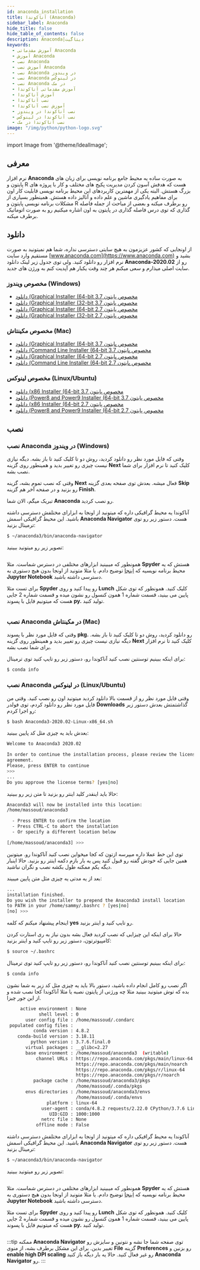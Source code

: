 ```yaml
---
id: anaconda_installation
title: آناکوندا (Anaconda)
sidebar_label: Anaconda
hide_title: false
hide_table_of_contents: false
description: Anaconda|دیتاگیت
keywords:
  - آموزش مقدماتی Anaconda
  - آموزش Anaconda
  - نصب Anaconda
  - آموزش نصب Anaconda
  - نصب Anaconda در ویندوز
  - نصب Anaconda در لینوکس
  - نصب Anaconda در مک
  - آموزش مقدماتی آناکوندا
  - آموزش آناکوندا
  - نصب آناکوندا
  - آموزش نصب آناکوندا
  - نصب آناکوندا در ویندوز
  - نصب آناکوندا در لینوکس
  - نصب آناکوندا در مک
image: "/img/python/python-logo.svg"
---
```


import Image from '@theme/IdealImage';

## **معرفی**

نرم افزار **Anaconda** به صورت ساده یه محیط جامع برنامه نویسی برای زبان های پایتون و R هست که هدفش آسون کردن مدیریت پکیج های مختلف و کار با پروژه های بزرگ هستش. البته یکی از مهمترین کاربردهای این محیط برنامه نویسی قابلیت کار اون برای مفاهیم یادگیری ماشین و علم داده و آنالیز داده هستش. همینطور بسیاری از مشکلات برنامه نویسی پایتون و R رو برطرف میکنه و بعضی از مباحث از جمله فاصله گذاری که توی درس فاصله گذاری در پایتون به اون اشاره میکنیم رو به صورت اتوماتیک برطرف میکنه.

## **دانلود**

از اونجایی که کشور عزیزمون به هیچ سایتی دسترسی نداره، شما هم نمیتونید به صورت مستقیم وارد سایت [www.anaconda.com](https://www.anaconda.com) بشید و نرم افزار رو دانلود کنید. ولی توی جدول زیر لینک دانلود **Anaconda-2020.02** رو از سایت اصلی میذارم و سعی میکنم هر چند وقت یکبار هم آپدیت کنم به ورژن های جدید.

### مخصوص ویندوز (Windows)

- [دانلود (Graphical Installer (64-bit مخصوص پایتون 3.7](https://repo.anaconda.com/archive/Anaconda3-2020.02-Windows-x86_64.exe)
- [دانلود (Graphical Installer (32-bit مخصوص پایتون 3.7](https://repo.anaconda.com/archive/Anaconda3-2020.02-Windows-x86.exe)
- [دانلود (Graphical Installer (64-bit مخصوص پایتون 2.7](https://repo.anaconda.com/archive/Anaconda2-2019.10-Windows-x86_64.exe)
- [دانلود (Graphical Installer (32-bit مخصوص پایتون 2.7](https://repo.anaconda.com/archive/Anaconda2-2019.10-Windows-x86.exe)

### مخصوص مکینتاش (Mac)

- [دانلود (Graphical Installer (64-bit مخصوص پایتون 3.7](https://repo.anaconda.com/archive/Anaconda3-2020.02-MacOSX-x86_64.pkg)
- [دانلود (Command Line Installer (64-bit مخصوص پایتون 3.7](https://repo.anaconda.com/archive/Anaconda3-2020.02-MacOSX-x86_64.sh)
- [دانلود (Graphical Installer (64-bit مخصوص پایتون 2.7](https://repo.anaconda.com/archive/Anaconda2-2019.10-MacOSX-x86_64.pkg)
- [دانلود (Command Line Installer (64-bit مخصوص پایتون 2.7](https://repo.anaconda.com/archive/Anaconda2-2019.10-MacOSX-x86_64.sh)

### مخصوص لینوکس (Linux/Ubuntu)

- [دانلود (x86 Installer (64-bit مخصوص پایتون 3.7](https://repo.anaconda.com/archive/Anaconda3-2020.02-Linux-x86_64.sh)
- [دانلود (Power8 and Power9 Installer (64-bit مخصوص پایتون 3.7](https://repo.anaconda.com/archive/Anaconda3-2020.02-Linux-ppc64le.sh)
- [دانلود (x86 Installer (64-bit مخصوص پایتون 2.7](https://repo.anaconda.com/archive/Anaconda2-2019.10-Linux-x86_64.sh)
- [دانلود (Power8 and Power9 Installer (64-bit مخصوص پایتون 2.7](https://repo.anaconda.com/archive/Anaconda2-2019.10-Linux-ppc64le.sh)

## **نصب**

### نصب Anaconda در ویندوز (Windows)

وقتی که فایل مورد نظر رو دانلود کردید، روش دو تا کلیک کنید تا باز بشه. دیگه نیازی نیست چیزی رو تغییر بدید و همینطور روی گزینه **Next** کلیک کنید تا نرم افزار برای شما نصب بشه.

وقتی که نصب تموم بشه، گزینه **Next** فعال میشه. بعدش توی صفحه بعدی گزینه **Skip** رو بزنید و در صفحه آخر هم گزینه **Finish**.

تبریک میگم، الان شما **Anaconda** رو نصب کردید.

آناکوندا یه محیط گرافیکی داره که میتونید از اونجا به ابزارای مختلفش دسترسی داشته باشید. این محیط گرافیکی اسمش **Anaconda Navigator** هست. دستور زیر رو توی ترمینال بزنید:

```bash
$ ~/anaconda3/bin/anaconda-navigator
```

تصویر زیر رو میتونید ببینید:

<div><Image  img={require('@site/static/img/python/beginner/anaconda-installation/python-beginner-anaconda-instalation-1.png')} /></div>

همونطور که میبینید ابزارهای مختلفی در دسترس شماست. مثلا **Spyder** هستش که یه محیط برنامه نویسیه که [اینجا](jupyter_installation.md) توضیح دادم. یا مثلا متونید از اونجا بدون هیچ دستوری به **Jupyter Notebook** دسترسی داشته باشید.

برای تست مثلا **Spyder** رو پیدا کنید و روی **Lunch** کلیک کنید. همونطور که توی شکل پایین می بینید، قسمت شماره 1 همون کنسول رو نشون میده و قسمت شماره 2 جایی هست که میتونیم فایل با پسوند **py.** تولید کنید.

<div><Image  img={require('@site/static/img/python/beginner/anaconda-installation/python-beginner-anaconda-instalation-2.png')} /></div>

### نصب Anaconda در مکینتاش (Mac)

وقتی که فایل مورد نظر با پسوند **pkg.** رو دانلود کردید، روش دو تا کلیک کنید تا باز بشه. دیگه نیازی نیست چیزی رو تغییر بدید و همینطور روی گزینه **Next** کلیک کنید تا نرم افزار برای شما نصب بشه.

برای اینکه ببینیم توسنتین نصب کنید آناکوندا رو، دستور زیر رو تایپ کنید توی ترمینال:

```bash
$ conda info
```

### نصب Anaconda در لینوکس (Linux/Ubuntu)

وقتی فایل مورد نظر رو از قسمت بالا دانلود کردید میتونید اون رو نصب کنید. وقتی من فایل مورد نظر رو دانلود کردم، توی فولدر **Downloads** گذاشتمتش بعدش دستور زیر رو اجرا کردم:

```bash
$ bash Anaconda3-2020.02-Linux-x86_64.sh
```

بعدش باید یه چیزی مثل کد پایین ببینید:

```bash
Welcome to Anaconda3 2020.02

In order to continue the installation process, please review the license
agreement.
Please, press ENTER to continue
>>>
...
Do you approve the license terms? [yes|no]
```

حالا باید اینقدر کلید اینتر رو بزنید تا متن زیر رو ببینید:

```bash
Anaconda3 will now be installed into this location:
/home/massoud/anaconda3

  - Press ENTER to confirm the location
  - Press CTRL-C to abort the installation
  - Or specify a different location below

[/home/massoud/anaconda3] >>>
```

توی این خط عملا داره میپرسه ازتون که کجا میخواین نصب کنید آناکوندا رو. میتونین همین جایی که خودش گفته رو قبول کنید پس یه بار بازم دکمه اینتر رو بزنید. حالا اینبار دیگه یکم ممکنه طول بکشه نصب و نگران نباشید.

بعد از یه مدتی یه چیزی مثل متن پایین میبیند:

```bash
...
installation finished.
Do you wish the installer to prepend the Anaconda3 install location
to PATH in your /home/sammy/.bashrc ? [yes|no]
[no] >>> 
```

اینجام پیشنهاد میکنم که کلمه **yes** رو تایپ کنید و اینتر بزنید.

حالا برای اینکه این چیزایی که نصب کردید فعال بشه بدون نیاز به ری استارت کردن کامپیوترتون، دستور زیر رو تایپ کنید و اینتر بزنید:

```bash
$ source ~/.bashrc
```

برای اینکه ببینیم توسنتین نصب کنید آناکوندا رو، دستور زیر رو تایپ کنید توی ترمینال:

```bash
$ conda info
```

اگر نصب رو کامل انجام داده باشید، دستور بالا باید یه چیزی مثل کد زیر به شما نشون بده که توش میتونید ببینید مثلا چه ورژنی از پایتون نصبه یا مثلا آناکوندا کجا نصب شده و از این جور چیزا.

```bash
     active environment : None
            shell level : 0
       user config file : /home/massoud/.condarc
 populated config files : 
          conda version : 4.8.2
    conda-build version : 3.18.11
         python version : 3.7.6.final.0
       virtual packages : __glibc=2.27
       base environment : /home/massoud/anaconda3  (writable)
           channel URLs : https://repo.anaconda.com/pkgs/main/linux-64
                          https://repo.anaconda.com/pkgs/main/noarch
                          https://repo.anaconda.com/pkgs/r/linux-64
                          https://repo.anaconda.com/pkgs/r/noarch
          package cache : /home/massoud/anaconda3/pkgs
                          /home/massoud/.conda/pkgs
       envs directories : /home/massoud/anaconda3/envs
                          /home/massoud/.conda/envs
               platform : linux-64
             user-agent : conda/4.8.2 requests/2.22.0 CPython/3.7.6 Linux/5.3.0-46-generic elementary/5.1.3 glibc/2.27
                UID:GID : 1000:1000
             netrc file : None
           offline mode : False
```

آناکوندا یه محیط گرافیکی داره که میتونید از اونجا به ابزارای مختلفش دسترسی داشته باشید. این محیط گرافیکی اسمش **Anaconda Navigator** هست. دستور زیر رو توی ترمینال بزنید:

```bash
$ ~/anaconda3/bin/anaconda-navigator
```

تصویر زیر رو میتونید ببینید:

<div><Image  img={require('@site/static/img/python/beginner/anaconda-installation/python-beginner-anaconda-instalation-1.png')} /></div>

همونطور که میبینید ابزارهای مختلفی در دسترس شماست. مثلا **Spyder** هستش که یه محیط برنامه نویسیه که [اینجا](jupyter_installation.md) توضیح دادم. یا مثلا متونید از اونجا بدون هیچ دستوری به **Jupyter Notebook** دسترسی داشته باشید.

برای تست مثلا **Spyder** رو پیدا کنید و روی **Lunch** کلیک کنید. همونطور که توی شکل پایین می بینید، قسمت شماره 1 همون کنسول رو نشون میده و قسمت شماره 2 جایی هست که میتونیم فایل با پسوند **py.** تولید کنید.

<div><Image  img={require('@site/static/img/python/beginner/anaconda-installation/python-beginner-anaconda-instalation-2.png')} /></div>


:::tip
ممکنه **Anaconda Navigator** توی صفحه شما جا نشه و نتونین و سایزش رو تغییر بدین. برای این مشکل برطرف بشه، از منوی **File** گزینه **Preferences** رو بزنین و **enable high DPI scaling** رو غیر فعال کنید. حالا یه بار دیگه باز کنید **Anaconda Navigator** رو.
:::